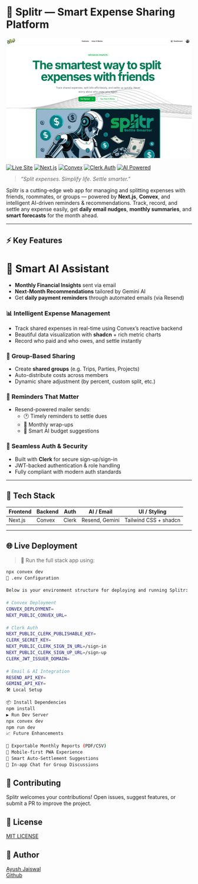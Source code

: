 # 💸 Splitr — Smart Expense Sharing Platform

![Splitr Banner](https://raw.githubusercontent.com/AyushhhJaiswal/Splitr-Split-expenses/refs/heads/main/public/Landingpge.png)

[![Live Site](https://img.shields.io/badge/🌐%20LIVE%20SITE-Splitr-blueviolet?style=for-the-badge)](https://splitr-split-expenses.vercel.app)
[![Next.js](https://img.shields.io/badge/🚀%20Built%20With-Next.js-000?style=for-the-badge&logo=nextdotjs)](https://nextjs.org)
[![Convex](https://img.shields.io/badge/Realtime%20Backend-Convex-blue?style=for-the-badge)](https://convex.dev)
[![Clerk Auth](https://img.shields.io/badge/Auth-Clerk-green?style=for-the-badge)](https://clerk.dev)
[![AI Powered](https://img.shields.io/badge/AI%20Insights-Gemini%20&%20Resend-purple?style=for-the-badge)](https://deepmind.google/technologies/gemini/)

> _“Split expenses. Simplify life. Settle smarter.”_

Splitr is a cutting-edge web app for managing and splitting expenses with friends, roommates, or groups — powered by **Next.js**, **Convex**, and intelligent AI-driven reminders & recommendations. Track, record, and settle any expense easily, get **daily email nudges**, **monthly summaries**, and **smart forecasts** for the month ahead.

---

## ⚡️ Key Features

# 🤖 **Smart AI Assistant**
- **Monthly Financial Insights** sent via email
- **Next-Month Recommendations** tailored by Gemini AI
- Get **daily payment reminders** through automated emails (via Resend)

### 📊 **Intelligent Expense Management**
- Track shared expenses in real-time using Convex’s reactive backend
- Beautiful data visualization with **shadcn** + rich metric charts
- Record who paid and who owes, and settle instantly

### 👥 **Group-Based Sharing**
- Create **shared groups** (e.g. Trips, Parties, Projects)
- Auto-distribute costs across members
- Dynamic share adjustment (by percent, custom split, etc.)


### 📧 **Reminders That Matter**
- Resend-powered mailer sends:
  - 🕐 Timely reminders to settle dues
  - 📅 Monthly wrap-ups
  - 🔮 Smart AI budget suggestions

### 🔐 **Seamless Auth & Security**
- Built with **Clerk** for secure sign-up/sign-in
- JWT-backed authentication & role handling
- Fully compliant with modern auth standards

---

## 🧠 Tech Stack

| Frontend | Backend | Auth | AI / Email | UI / Styling |
|----------|---------|------|------------|--------------|
| Next.js  | Convex  | Clerk | Resend, Gemini | Tailwind CSS + shadcn |

---

## 🌐 Live Deployment

> 🔧 Run the full stack app using:

```bash
npx convex dev
🔧 .env Configuration

Below is your environment structure for deploying and running Splitr:

# Convex Deployment
CONVEX_DEPLOYMENT=
NEXT_PUBLIC_CONVEX_URL=

# Clerk Auth
NEXT_PUBLIC_CLERK_PUBLISHABLE_KEY=
CLERK_SECRET_KEY=
NEXT_PUBLIC_CLERK_SIGN_IN_URL=/sign-in
NEXT_PUBLIC_CLERK_SIGN_UP_URL=/sign-up
CLERK_JWT_ISSUER_DOMAIN=

# Email & AI Integration
RESEND_API_KEY=
GEMINI_API_KEY=
🛠️ Local Setup

📦 Install Dependencies
npm install
▶️ Run Dev Server
npx convex dev
npm run dev
📈 Future Enhancements

🧾 Exportable Monthly Reports (PDF/CSV)
📱 Mobile-first PWA Experience
🔄 Smart Auto-Settlement Suggestions
💬 In-app Chat for Group Discussions
```
## 🤝 Contributing

Splitr welcomes your contributions! Open issues, suggest features, or submit a PR to improve the project.

## 📄 License

<a href="https://github.com/AyushhhJaiswal/Splitr-Split-expenses/blob/main/LICENSE">MIT LICENSE</a>

## 👤 Author

<a href="https://github.com/AyushhhJaiswal">Ayush Jaiswal <br>
Github</a>
